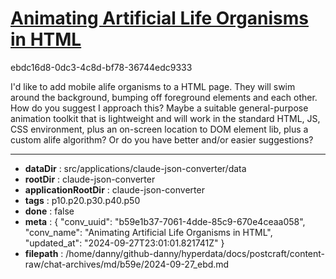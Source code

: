 # [Animating Artificial Life Organisms in HTML](https://claude.ai/chat/b59e1b37-7061-4dde-85c9-670e4ceaa058)

ebdc16d8-0dc3-4c8d-bf78-36744edc9333

I'd like to add mobile alife organisms to a HTML page. They will swim around the background, bumping off foreground elements and each other. How do you suggest I approach this? Maybe a suitable general-purpose animation toolkit that is lightweight and will work in the standard HTML, JS, CSS environment, plus  an on-screen location to DOM element lib, plus a custom alife algorithm? Or do you have better and/or easier suggestions?

---

* **dataDir** : src/applications/claude-json-converter/data
* **rootDir** : claude-json-converter
* **applicationRootDir** : claude-json-converter
* **tags** : p10.p20.p30.p40.p50
* **done** : false
* **meta** : {
  "conv_uuid": "b59e1b37-7061-4dde-85c9-670e4ceaa058",
  "conv_name": "Animating Artificial Life Organisms in HTML",
  "updated_at": "2024-09-27T23:01:01.821741Z"
}
* **filepath** : /home/danny/github-danny/hyperdata/docs/postcraft/content-raw/chat-archives/md/b59e/2024-09-27_ebd.md